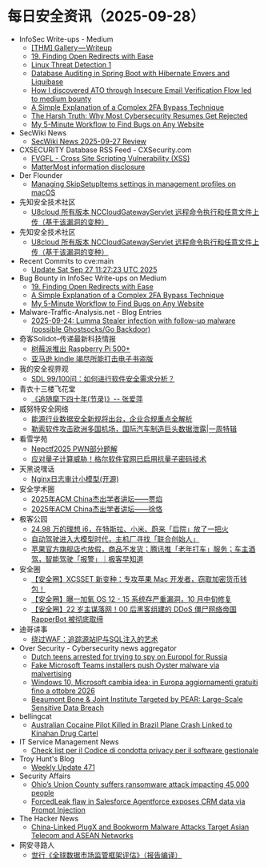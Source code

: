 # 每日安全资讯（2025-09-28）

- InfoSec Write-ups - Medium
  - [[THM] Gallery — Writeup](https://infosecwriteups.com/thm-gallery-writeup-3a5d7d607646?source=rss----7b722bfd1b8d---4)
  - [19. Finding Open Redirects with Ease](https://infosecwriteups.com/19-finding-open-redirects-with-ease-0cc59a41702c?source=rss----7b722bfd1b8d---4)
  - [Linux Threat Detection 1](https://infosecwriteups.com/linux-threat-detection-1-51791ba290e4?source=rss----7b722bfd1b8d---4)
  - [Database Auditing in Spring Boot with Hibernate Envers and Liquibase](https://infosecwriteups.com/database-auditing-in-spring-boot-with-hibernate-envers-and-liquibase-c38c16ccaf7e?source=rss----7b722bfd1b8d---4)
  - [How I discovered ATO through Insecure Email Verification Flow led to medium bounty](https://infosecwriteups.com/how-i-discovered-ato-through-insecure-email-verification-flow-led-to-medium-bounty-3a5f6df3f87e?source=rss----7b722bfd1b8d---4)
  - [A Simple Explanation of a Complex 2FA Bypass Technique](https://infosecwriteups.com/a-simple-explanation-of-a-complex-2fa-bypass-technique-de8b1db064a0?source=rss----7b722bfd1b8d---4)
  - [The Harsh Truth: Why Most Cybersecurity Resumes Get Rejected](https://infosecwriteups.com/the-harsh-truth-why-most-cybersecurity-resumes-get-rejected-f04fe03a0961?source=rss----7b722bfd1b8d---4)
  - [My 5-Minute Workflow to Find Bugs on Any Website](https://infosecwriteups.com/my-5-minute-workflow-to-find-bugs-on-any-website-c20075320c96?source=rss----7b722bfd1b8d---4)
- SecWiki News
  - [SecWiki News 2025-09-27 Review](http://www.sec-wiki.com/?2025-09-27)
- CXSECURITY Database RSS Feed - CXSecurity.com
  - [FVGFL - Cross Site Scripting Vulnerability (XSS)](https://cxsecurity.com/issue/WLB-2025090013)
  - [MatterMost information disclosure](https://cxsecurity.com/issue/WLB-2025090012)
- Der Flounder
  - [Managing SkipSetupItems settings in management profiles on macOS](https://derflounder.wordpress.com/2025/09/27/managing-skipsetupitems-settings-in-management-profiles-on-macos/)
- 先知安全技术社区
  - [U8cloud 所有版本 NCCloudGatewayServlet 远程命令执行和任意文件上传（基于该漏洞的变种）](https://xz.aliyun.com/news/19048)
- 先知安全技术社区
  - [U8cloud 所有版本 NCCloudGatewayServlet 远程命令执行和任意文件上传（基于该漏洞的变种）](https://xz.aliyun.com/news/19048)
- Recent Commits to cve:main
  - [Update Sat Sep 27 11:27:23 UTC 2025](https://github.com/trickest/cve/commit/9f719759d50a3e4acbfc1aa3d4caa4c4633a9e2a)
- Bug Bounty in InfoSec Write-ups on Medium
  - [19. Finding Open Redirects with Ease](https://infosecwriteups.com/19-finding-open-redirects-with-ease-0cc59a41702c?source=rss----7b722bfd1b8d--bug_bounty)
  - [A Simple Explanation of a Complex 2FA Bypass Technique](https://infosecwriteups.com/a-simple-explanation-of-a-complex-2fa-bypass-technique-de8b1db064a0?source=rss----7b722bfd1b8d--bug_bounty)
  - [My 5-Minute Workflow to Find Bugs on Any Website](https://infosecwriteups.com/my-5-minute-workflow-to-find-bugs-on-any-website-c20075320c96?source=rss----7b722bfd1b8d--bug_bounty)
- Malware-Traffic-Analysis.net - Blog Entries
  - [2025-09-24: Lumma Stealer infection with follow-up malware (possible Ghostsocks/Go Backdoor)](https://www.malware-traffic-analysis.net/2025/09/24/index.html)
- 奇客Solidot–传递最新科技情报
  - [树莓派推出 Raspberry Pi 500+](https://www.solidot.org/story?sid=82434)
  - [亚马逊 kindle 竭尽所能打击电子书盗版](https://www.solidot.org/story?sid=82433)
- 我的安全视界观
  - [SDL 99/100问：如何进行软件安全需求分析？](https://mp.weixin.qq.com/s?__biz=MzI3Njk2OTIzOQ==&mid=2247487352&idx=1&sn=6eaaf9bff848eba686b438ee6a785d02)
- 青衣十三楼飞花堂
  - [《追随麾下四十年(节录)》-- 张爱萍](https://mp.weixin.qq.com/s?__biz=MzUzMjQyMDE3Ng==&mid=2247488642&idx=1&sn=42ba3b45f7258482b37fde7cb7b3f257)
- 威努特安全网络
  - [能源行业数据安全新规将出台，企业合规重点全解析](https://mp.weixin.qq.com/s?__biz=MzAwNTgyODU3NQ==&mid=2651136155&idx=1&sn=27b6d5af275a3fa950fcca9dd24487da)
  - [勒索软件攻击欧洲多国机场，国际汽车制造巨头数据泄露|一周特辑](https://mp.weixin.qq.com/s?__biz=MzAwNTgyODU3NQ==&mid=2651136154&idx=1&sn=feae6b990fc368d64f71669c09df2afd)
- 看雪学苑
  - [Nepctf2025 PWN部分题解](https://mp.weixin.qq.com/s?__biz=MjM5NTc2MDYxMw==&mid=2458601199&idx=1&sn=a41a1950f6a6a4d52a170a29a6671cfa)
  - [应对量子计算威胁！格尔软件官网已启用抗量子密码技术](https://mp.weixin.qq.com/s?__biz=MjM5NTc2MDYxMw==&mid=2458601199&idx=2&sn=383d55bcfee2d7c96d71a1811163fbca)
- 天黑说嘿话
  - [Nginx日志审计小模型(开源)](https://mp.weixin.qq.com/s?__biz=MzI5NTQ5MTAzMA==&mid=2247484661&idx=1&sn=fdf4c71832b2a7cbacfdc064f6c6d744)
- 安全学术圈
  - [2025年ACM China杰出学者讲坛——贾焰](https://mp.weixin.qq.com/s?__biz=MzU5MTM5MTQ2MA==&mid=2247493825&idx=1&sn=dc2d80588f76da7ae510610963702d47)
  - [2025年ACM China杰出学者讲坛——徐恪](https://mp.weixin.qq.com/s?__biz=MzU5MTM5MTQ2MA==&mid=2247493825&idx=2&sn=ea924496c191b146ffde8a3d596056c3)
- 极客公园
  - [24.98 万的理想 i6，在特斯拉、小米、蔚来「后院」放了一把火](https://mp.weixin.qq.com/s?__biz=MTMwNDMwODQ0MQ==&mid=2653087475&idx=1&sn=65e1ae2ac331cb598f897e200ba75919)
  - [自动驾驶进入大模型时代，主机厂寻找「联合创始人」](https://mp.weixin.qq.com/s?__biz=MTMwNDMwODQ0MQ==&mid=2653087466&idx=1&sn=c43517e9d6146e08d281cafc35a18930)
  - [苹果官方旗舰店也放假，商品不发货；腾讯推「老年打车」服务；车主酒驾，智能驾驶「报警」｜极客早知道](https://mp.weixin.qq.com/s?__biz=MTMwNDMwODQ0MQ==&mid=2653087464&idx=1&sn=150ce38d70a714f1df66656c7335995a)
- 安全圈
  - [【安全圈】XCSSET 新变种：专攻苹果 Mac 开发者，窃取加密货币钱包！](https://mp.weixin.qq.com/s?__biz=MzIzMzE4NDU1OQ==&mid=2652071914&idx=1&sn=d353548f324e5cf7a32afe5fc67542eb)
  - [【安全圈】曝一加氧 OS 12 - 15 系统存严重漏洞，10 月中旬修复](https://mp.weixin.qq.com/s?__biz=MzIzMzE4NDU1OQ==&mid=2652071914&idx=2&sn=86d304cc99574054f117c3198c848b5d)
  - [【安全圈】22 岁主谋落网！00 后黑客组建的 DDoS 僵尸网络帝国 RapperBot 被彻底取缔](https://mp.weixin.qq.com/s?__biz=MzIzMzE4NDU1OQ==&mid=2652071914&idx=3&sn=d4225f84fddd6c697df15393310f4425)
- 迪哥讲事
  - [绕过WAF：追踪源站IP与SQL注入的艺术](https://mp.weixin.qq.com/s?__biz=MzIzMTIzNTM0MA==&mid=2247498320&idx=1&sn=aaac6c6ee63bcbdb412334398f8ded90)
- Over Security - Cybersecurity news aggregator
  - [Dutch teens arrested for trying to spy on Europol for Russia](https://www.bleepingcomputer.com/news/security/dutch-teens-arrested-for-trying-to-spy-on-europol-for-russia/)
  - [Fake Microsoft Teams installers push Oyster malware via malvertising](https://www.bleepingcomputer.com/news/security/fake-microsoft-teams-installers-push-oyster-malware-via-malvertising/)
  - [Windows 10, Microsoft cambia idea: in Europa aggiornamenti gratuiti fino a ottobre 2026](https://www.cybersecurity360.it/soluzioni-aziendali/windows-10-microsoft-cambia-idea-in-europa-aggiornamenti-gratuiti-fino-a-ottobre-2026/)
  - [Beaumont Bone & Joint Institute Targeted by PEAR: Large-Scale Sensitive Data Breach](https://www.suspectfile.com/beaumont-bone-joint-institute-targeted-by-pear-large-scale-sensitive-data-breach/)
- bellingcat
  - [Australian Cocaine Pilot Killed in Brazil Plane Crash Linked to Kinahan Drug Cartel](https://www.bellingcat.com/news/2025/09/27/australian-cocaine-pilot-killed-in-brazil-plane-crash-linked-to-kinahan-drug-cartel/)
- IT Service Management News
  - [Check list per il Codice di condotta privacy per il software gestionale](http://blog.cesaregallotti.it/2025/09/check-list-per-il-codice-di-condotta.html)
- Troy Hunt's Blog
  - [Weekly Update 471](https://www.troyhunt.com/weekly-update-471/)
- Security Affairs
  - [Ohio’s Union County suffers ransomware attack impacting 45,000 people](https://securityaffairs.com/182689/uncategorized/ohios-union-county-suffers-ransomware-attack-impacting-45000-people.html)
  - [ForcedLeak flaw in Salesforce Agentforce exposes CRM data via Prompt Injection](https://securityaffairs.com/182676/hacking/forcedleak-flaw-in-salesforce-agentforce-exposes-crm-data-via-prompt-injection.html)
- The Hacker News
  - [China-Linked PlugX and Bookworm Malware Attacks Target Asian Telecom and ASEAN Networks](https://thehackernews.com/2025/09/china-linked-plugx-and-bookworm-malware.html)
- 网安寻路人
  - [世行《全球数据市场监管框架评估》（报告编译）](https://mp.weixin.qq.com/s?__biz=MzIxODM0NDU4MQ==&mid=2247507774&idx=1&sn=c1ac461cbed560723a9ce54ecdaa6911)
